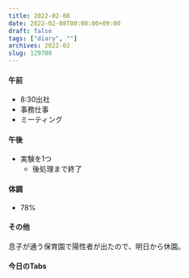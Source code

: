 ```yaml
---
title: 2022-02-08
date: 2022-02-08T00:00:00+09:00
draft: false
tags: ["diary", ""]
archives: 2022-02
slug: 129700
---
```

#### 午前
- 8:30出社
- 事務仕事
- ミーティング
#### 午後
- 実験を1つ
  - 後処理まで終了
#### 体調
- 78%
#### その他
息子が通う保育園で陽性者が出たので、明日から休園。
#### 今日のTabs